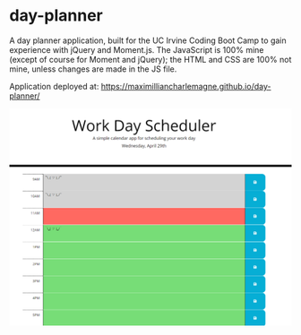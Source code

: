 # day-planner

A day planner application, built for the UC Irvine Coding Boot Camp to gain experience with jQuery and Moment.js. The JavaScript is 100% mine (except of course for Moment and jQuery); the HTML and CSS are 100% not mine, unless changes are made in the JS file.

Application deployed at: https://maximilliancharlemagne.github.io/day-planner/

![a screenshot of a day planner](./assets/images/day-planner.png)
